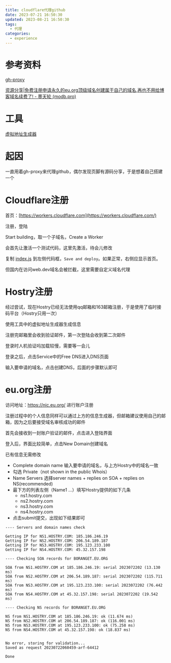 ```yaml
---
title: cloudflare代理github
date: 2023-07-21 16:50:30
updated: 2023-08-21 16:50:30
tags:
  - 代理
categories:
  - experience
---
```


# 参考资料

[gh-proxy](https://github.com/hunshcn/gh-proxy)

[资源分享|免费注册申请永久的eu.org顶级域名创建属于自己的域名,再也不用给博客域名续费了! - 墨天轮 (modb.pro)](https://www.modb.pro/db/514042)

# 工具

[虚拟地址生成器](https://www.meiguodizhi.com/cn-address)

# 起因

一直用着gh-proxy来代理github，偶尔发现页脚有源码分享，于是想着自己搭建一个

# Cloudflare注册

首页：[https://workers.cloudflare.com](https://workers.cloudflare.com/)

注册，登陆

Start building，取一个子域名，Create a Worker

会首先让激活一个测试代码，这里先激活，待会儿修改

复制 [index.js](https://cdn.jsdelivr.net/gh/hunshcn/gh-proxy@master/index.js) 到左侧代码框，`Save and deploy`。如果正常，右侧应显示首页。

但国内在访问web.dev域名会被拦截，这里需要自定义域名代理

# Hostry注册

经过尝试，现在Hostry已经无法使用qq邮箱和163邮箱注册，于是使用了临时接码平台（Hostry只用一次）

使用工具中的虚拟地址生成器生成信息

注册完邮箱里会收到验证邮件，第一次登陆会收到第二次邮件

登录时人机验证吗加载较慢，需要等一会儿

登录之后，点击Service中的Free DNS进入DNS页面

输入要申请的域名，点击创建DNS，后面的步骤默认即可

# eu.org注册

访问地址：https://nic.eu.org/ 进行账户注册

注册过程中的个人信息同样可以通过上方的信息生成器，但邮箱建议使用自己的邮箱，因为之后要接受域名审核成功的邮件

首先会接收到一封账户验证的邮件，点击进入登陆界面

登入后，界面比较简单，点击New Domain创建域名

已有信息无需修改

- Complete domain name 输入要申请的域名，与上方Hostry中的域名一致
- 勾选 Private（not shown in the public Whois）
- Name Servers 选择server names + replies on SOA + replies on NS(recommended)
- 最下方的列表左侧（Name1 ...）填写Hostry提供的如下几条
  - ns1.hostry.com
  - ns2.hostry.com
  - ns3.hostry.com
  - ns4.hostry.com
- 点击submit提交，出现如下结果即可

```
---- Servers and domain names check

Getting IP for NS1.HOSTRY.COM: 185.186.246.19
Getting IP for NS2.HOSTRY.COM: 206.54.189.187
Getting IP for NS3.HOSTRY.COM: 195.123.233.100
Getting IP for NS4.HOSTRY.COM: 45.32.157.198

---- Checking SOA records for BORANGET.EU.ORG

SOA from NS1.HOSTRY.COM at 185.186.246.19: serial 2023072202 (13.130 ms)
SOA from NS2.HOSTRY.COM at 206.54.189.187: serial 2023072202 (115.711 ms)
SOA from NS3.HOSTRY.COM at 195.123.233.100: serial 2023072202 (76.442 ms)
SOA from NS4.HOSTRY.COM at 45.32.157.198: serial 2023072202 (19.542 ms)

---- Checking NS records for BORANGET.EU.ORG

NS from NS1.HOSTRY.COM at 185.186.246.19: ok (11.674 ms)
NS from NS2.HOSTRY.COM at 206.54.189.187: ok (116.001 ms)
NS from NS3.HOSTRY.COM at 195.123.233.100: ok (75.258 ms)
NS from NS4.HOSTRY.COM at 45.32.157.198: ok (18.837 ms)


No error, storing for validation...
Saved as request 20230722060459-arf-64412

Done
```

